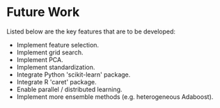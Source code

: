 # Future Work

Listed below are the key features that are to be developed:

- Implement feature selection.
- Implement grid search.
- Implement PCA.
- Implement standardization.
- Integrate Python 'scikit-learn' package.
- Integrate R 'caret' package.
- Enable parallel / distributed learning.
- Implement more ensemble methods (e.g. heterogeneous Adaboost).

